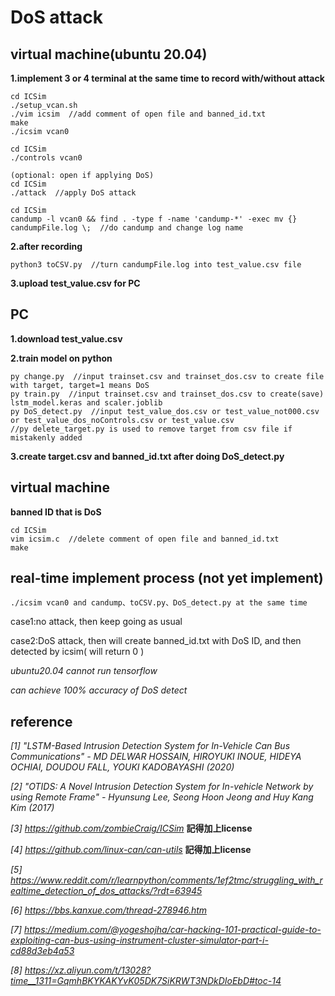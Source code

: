 # DoS attack
## virtual machine(ubuntu 20.04)
**1.implement 3 or 4 terminal at the same time to record with/without attack**
```
cd ICSim
./setup_vcan.sh
./vim icsim  //add comment of open file and banned_id.txt
make
./icsim vcan0 
```
```
cd ICSim
./controls vcan0
```
```
(optional: open if applying DoS)
cd ICSim
./attack  //apply DoS attack
```
```
cd ICSim
candump -l vcan0 && find . -type f -name 'candump-*' -exec mv {} candumpFile.log \;  //do candump and change log name
```
**2.after recording**
```
python3 toCSV.py  //turn candumpFile.log into test_value.csv file
```
**3.upload test_value.csv for PC**
## PC
**1.download test_value.csv**

**2.train model on python**
```
py change.py  //input trainset.csv and trainset_dos.csv to create file with target, target=1 means DoS
py train.py  //input trainset.csv and trainset_dos.csv to create(save) lstm_model.keras and scaler.joblib
py DoS_detect.py  //input test_value_dos.csv or test_value_not000.csv or test_value_dos_noControls.csv or test_value.csv
//py delete_target.py is used to remove target from csv file if mistakenly added
```
**3.create target.csv and banned_id.txt after doing DoS_detect.py**
## virtual machine
**banned ID that is DoS**
```
cd ICSim
vim icsim.c  //delete comment of open file and banned_id.txt
make
```
## real-time implement process (not yet implement)
```
./icsim vcan0 and candump、toCSV.py、DoS_detect.py at the same time
```

case1:no attack, then keep going as usual

case2:DoS attack, then will create banned_id.txt with DoS ID, and then detected by icsim( will return 0 )

_ubuntu20.04 cannot run tensorflow_

_can achieve 100% accuracy of DoS detect_

## reference
_[1] "LSTM-Based Intrusion Detection System for In-Vehicle Can Bus Communications" - MD DELWAR HOSSAIN, HIROYUKI INOUE, HIDEYA OCHIAI, DOUDOU FALL, YOUKI KADOBAYASHI (2020)_

_[2] "OTIDS: A Novel Intrusion Detection System for In-vehicle Network by using Remote Frame" - Hyunsung Lee, Seong Hoon Jeong and Huy Kang Kim (2017)_

_[3] https://github.com/zombieCraig/ICSim_
**記得加上license**

_[4] https://github.com/linux-can/can-utils_
**記得加上license**

_[5] https://www.reddit.com/r/learnpython/comments/1ef2tmc/struggling_with_realtime_detection_of_dos_attacks/?rdt=63945_

_[6] https://bbs.kanxue.com/thread-278946.htm_

_[7] https://medium.com/@yogeshojha/car-hacking-101-practical-guide-to-exploiting-can-bus-using-instrument-cluster-simulator-part-i-cd88d3eb4a53_

_[8] https://xz.aliyun.com/t/13028?time__1311=GqmhBKYKAKYvK05DK7SiKRWT3NDkDIoEbD#toc-14_

